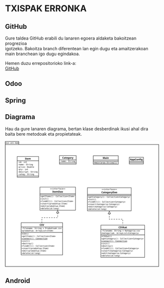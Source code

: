 # TXISPAK ERRONKA
## GitHub
Gure taldea GitHub erabili du lanaren egoera aldaketa bakoitzean progrezioa   
igotzeko. Bakoitza branch diferentean lan egin dugu eta amaitzerakoan  
main branchean igo dugu egindakoa.

Hemen duzu errepositorioko link-a:  
[GitHub](https://github.com/beviga99/txispak_erronka)

## Odoo


## Spring

## Diagrama
Hau da gure lanaren diagrama, bertan klase desberdinak ikusi ahal dira  
baita bere metodoak eta propietateak.

![Diagrama](https://raw.githubusercontent.com/beviga99/txispak_erronka/jon/Txispak.svg)

## Android

